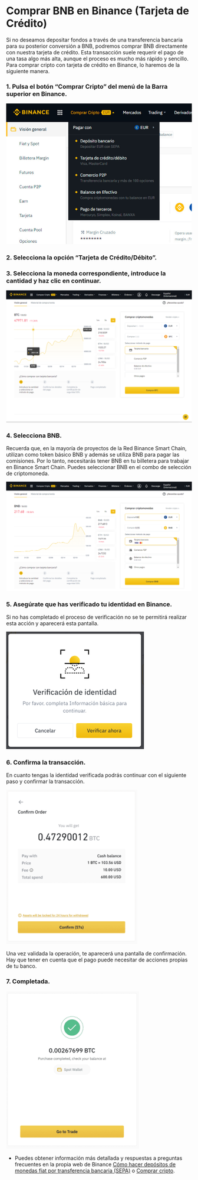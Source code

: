 # Comprar BNB en Binance \(Tarjeta de Crédito\)

Si no deseamos depositar fondos a través de una transferencia bancaria para su posterior conversión a BNB, podremos comprar BNB directamente con nuestra tarjeta de crédito. Esta transacción suele requerir el pago de una tasa algo más alta, aunque el proceso es mucho más rápido y sencillo. Para comprar cripto con tarjeta de crédito en Binance, lo haremos de la siguiente manera.



### 1. Pulsa el botón “Comprar Cripto” del menú de la Barra superior en Binance.

![](../../../../.gitbook/assets/binance_comprar_cripto%20%282%29%20%282%29%20%281%29%20%281%29.jpg)



### 2. Selecciona la opción “Tarjeta de Crédito/Débito”.



### 3. Selecciona la moneda correspondiente, introduce la cantidad y haz clic en continuar.

![](../../../../.gitbook/assets/binance_credit_1%20%282%29%20%282%29%20%282%29%20%281%29.png)



### 4. Selecciona BNB.

Recuerda que, en la mayoría de proyectos de la Red Binance Smart Chain, utilizan como token básico BNB y además se utiliza BNB para pagar las comisiones. Por lo tanto, necesitarás tener BNB en tu billetera para trabajar en Binance Smart Chain. Puedes seleccionar BNB en el combo de selección de criptomoneda.

![](../../../../.gitbook/assets/binance_credit_2.png)



### 5. Asegúrate que has verificado tu identidad en Binance.

Si no has completado el proceso de verificación no se te permitirá realizar esta acción y aparecerá esta pantalla.

![](../../../../.gitbook/assets/binance_credit_3.png)



### 6. Confirma la transacción.

En cuanto tengas la identidad verificada podrás continuar con el siguiente paso y confirmar la transacción.

![](../../../../.gitbook/assets/binance_credit_4.png)

Una vez validada la operación, te aparecerá una pantalla de confirmación. Hay que tener en cuenta que el pago puede necesitar de acciones propias de tu banco.



### 7. Completada.

![](../../../../.gitbook/assets/binance_credit_5.png)

* Puedes obtener información más detallada y respuestas a preguntas frecuentes en la propia web de Binance [Cómo hacer depósitos de monedas fíat por transferencia bancaria \(SEPA\)](https://www.binance.com/es/support/faq/e117b4c063534e5f93b735b980575000) o [Comprar cripto](https://www.binance.com/es/support/faq/c-66?navId=75).





